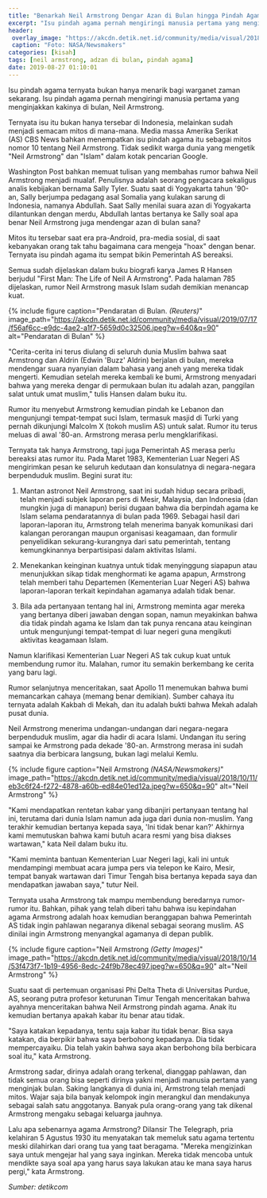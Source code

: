 ```yaml
---
title: "Benarkah Neil Armstrong Dengar Azan di Bulan hingga Pindah Agama?"
excerpt: "Isu pindah agama pernah mengiringi manusia pertama yang menginjakkan kakinya di bulan, Neil Armstrong"
header:
 overlay_image: "https://akcdn.detik.net.id/community/media/visual/2018/12/26/c543fc85-f431-4f38-aa33-77cc5941bd02.jpeg?w=650&q=90"
 caption: "Foto: NASA/Newsmakers"
categories: [kisah]
tags: [neil armstrong, adzan di bulan, pindah agama]
date: 2019-08-27 01:10:01
---
```

Isu pindah agama ternyata bukan hanya menarik bagi warganet zaman sekarang. Isu pindah agama pernah mengiringi manusia pertama yang menginjakkan kakinya di bulan, Neil Armstrong.

Ternyata isu itu bukan hanya tersebar di Indonesia, melainkan sudah menjadi semacam mitos di mana-mana. Media massa Amerika Serikat (AS) CBS News bahkan menempatkan isu pindah agama itu sebagai mitos nomor 10 tentang Neil Armstrong. Tidak sedikit warga dunia yang mengetik "Neil Armstrong" dan "Islam" dalam kotak pencarian Google.

Washington Post bahkan memuat tulisan yang membahas rumor bahwa Neil Armstrong menjadi mualaf. Penulisnya adalah seorang pengacara sekaligus analis kebijakan bernama Sally Tyler. Suatu saat di Yogyakarta tahun '90-an, Sally berjumpa pedagang asal Somalia yang kulakan sarung di Indonesia, namanya Abdullah. Saat Sally menilai suara azan di Yogyakarta dilantunkan dengan merdu, Abdullah lantas bertanya ke Sally soal apa benar Neil Armstrong juga mendengar azan di bulan sana?

Mitos itu tersebar saat era pra-Android, pra-media sosial, di saat kebanyakan orang tak tahu bagaimana cara mengeja "hoax" dengan benar. Ternyata isu pindah agama itu sempat bikin Pemerintah AS bereaksi.

Semua sudah dijelaskan dalam buku biografi karya James R Hansen berjudul "First Man: The Life of Neil A Armstrong". Pada halaman 785 dijelaskan, rumor Neil Armstrong masuk Islam sudah demikian menancap kuat.

{% include figure caption="Pendaratan di Bulan. *(Reuters)*" image_path="https://akcdn.detik.net.id/community/media/visual/2019/07/17/f56af6cc-e9dc-4ae2-a1f7-5659d0c32506.jpeg?w=640&q=90" alt="Pendaratan di Bulan" %}

"Cerita-cerita ini terus diulang di seluruh dunia Muslim bahwa saat Armstrong dan Aldrin (Edwin 'Buzz' Aldrin) berjalan di bulan, mereka mendengar suara nyanyian dalam bahasa yang aneh yang mereka tidak mengerti. Kemudian setelah mereka kembali ke bumi, Armstrong menyadari bahwa yang mereka dengar di permukaan bulan itu adalah azan, panggilan salat untuk umat muslim," tulis Hansen dalam buku itu.

Rumor itu menyebut Armstrong kemudian pindah ke Lebanon dan mengunjungi tempat-tempat suci Islam, termasuk masjid di Turki yang pernah dikunjungi Malcolm X (tokoh muslim AS) untuk salat. Rumor itu terus meluas di awal '80-an. Armstrong merasa perlu mengklarifikasi.

Ternyata tak hanya Armstrong, tapi juga Pemerintah AS merasa perlu bereaksi atas rumor itu. Pada Maret 1983, Kementerian Luar Negeri AS mengirimkan pesan ke seluruh kedutaan dan konsulatnya di negara-negara berpenduduk muslim. Begini surat itu:

1. Mantan astronot Neil Armstrong, saat ini sudah hidup secara pribadi, telah menjadi subjek laporan pers di Mesir, Malaysia, dan Indonesia (dan mungkin juga di manapun) berisi dugaan bahwa dia berpindah agama ke Islam selama pendaratannya di bulan pada 1969. Sebagai hasil dari laporan-laporan itu, Armstrong telah menerima banyak komunikasi dari kalangan perorangan maupun organisasi keagamaan, dan formulir penyelidikan sekurang-kurangnya dari satu pemerintah, tentang kemungkinannya berpartisipasi dalam aktivitas Islami.

2. Menekankan keinginan kuatnya untuk tidak menyinggung siapapun atau menunjukkan sikap tidak menghormati ke agama apapun, Armstrong telah memberi tahu Departemen (Kementerian Luar Negeri AS) bahwa laporan-laporan terkait kepindahan agamanya adalah tidak benar. 

3. Bila ada pertanyaan tentang hal ini, Armstrong meminta agar mereka yang bertanya diberi jawaban dengan sopan, namun meyakinkan bahwa dia tidak pindah agama ke Islam dan tak punya rencana atau keinginan untuk mengunjungi tempat-tempat di luar negeri guna mengikuti aktivitas keagamaan Islam. 

Namun klarifikasi Kementerian Luar Negeri AS tak cukup kuat untuk membendung rumor itu. Malahan, rumor itu semakin berkembang ke cerita yang baru lagi. 

Rumor selanjutnya menceritakan, saat Apollo 11 menemukan bahwa bumi memancarkan cahaya (memang benar demikian). Sumber cahaya itu ternyata adalah Kakbah di Mekah, dan itu adalah bukti bahwa Mekah adalah pusat dunia.

Neil Armstrong menerima undangan-undangan dari negara-negara berpenduduk muslim, agar dia hadir di acara Islami. Undangan itu sering sampai ke Armstrong pada dekade '80-an. Armstrong merasa ini sudah saatnya dia berbicara langsung, bukan lagi melalui Kemlu.

{% include figure caption="Neil Armstrong *(NASA/Newsmakers)*" image_path="https://akcdn.detik.net.id/community/media/visual/2018/10/11/eb3c6f24-f272-4878-a60b-ed84e01ed12a.jpeg?w=650&q=90" alt="Neil Armstrong" %}

"Kami mendapatkan rentetan kabar yang dibanjiri pertanyaan tentang hal ini, terutama dari dunia Islam namun ada juga dari dunia non-muslim. Yang terakhir kemudian bertanya kepada saya, 'Ini tidak benar kan?' Akhirnya kami memutuskan bahwa kami butuh acara resmi yang bisa diakses wartawan," kata Neil dalam buku itu.

"Kami meminta bantuan Kementerian Luar Negeri lagi, kali ini untuk mendampingi membuat acara jumpa pers via telepon ke Kairo, Mesir, tempat banyak wartawan dari Timur Tengah bisa bertanya kepada saya dan mendapatkan jawaban saya," tutur Neil.

Ternyata usaha Armstrong tak mampu membendung beredarnya rumor-rumor itu. Bahkan, pihak yang telah diberi tahu bahwa isu kepindahan agama Armstrong adalah hoax kemudian beranggapan bahwa Pemerintah AS tidak ingin pahlawan negaranya dikenal sebagai seorang muslim. AS dinilai ingin Armstrong menyangkal agamanya di depan publik.

{% include figure caption="Neil Armstrong *(Getty Images)*" image_path="https://akcdn.detik.net.id/community/media/visual/2018/10/14/53f473f7-1b19-4956-8edc-24f9b78ec497.jpeg?w=650&q=90" alt="Neil Armstrong" %}

Suatu saat di pertemuan organisasi Phi Delta Theta di Universitas Purdue, AS, seorang putra profesor keturunan Timur Tengah menceritakan bahwa ayahnya menceritakan bahwa Neil Armstrong pindah agama. Anak itu kemudian bertanya apakah kabar itu benar atau tidak.

"Saya katakan kepadanya, tentu saja kabar itu tidak benar. Bisa saya katakan, dia berpikir bahwa saya berbohong kepadanya. Dia tidak mempercayaiku. Dia telah yakin bahwa saya akan berbohong bila berbicara soal itu," kata Armstrong.

Armstrong sadar, dirinya adalah orang terkenal, dianggap pahlawan, dan tidak semua orang bisa seperti dirinya yakni menjadi manusia pertama yang menginjak bulan. Saking langkanya di dunia ini, Armstrong telah menjadi mitos. Wajar saja bila banyak kelompok ingin merangkul dan mendakunya sebagai salah satu anggotanya. Banyak pula orang-orang yang tak dikenal Armstrong mengaku sebagai keluarga jauhnya.

Lalu apa sebenarnya agama Armstrong? Dilansir The Telegraph, pria kelahiran 5 Agustus 1930 itu menyatakan tak memeluk satu agama tertentu meski dilahirkan dari orang tua yang taat beragama. "Mereka mengizinkan saya untuk mengejar hal yang saya inginkan. Mereka tidak mencoba untuk mendikte saya soal apa yang harus saya lakukan atau ke mana saya harus pergi," kata Armstrong.

_Sumber: detikcom_
